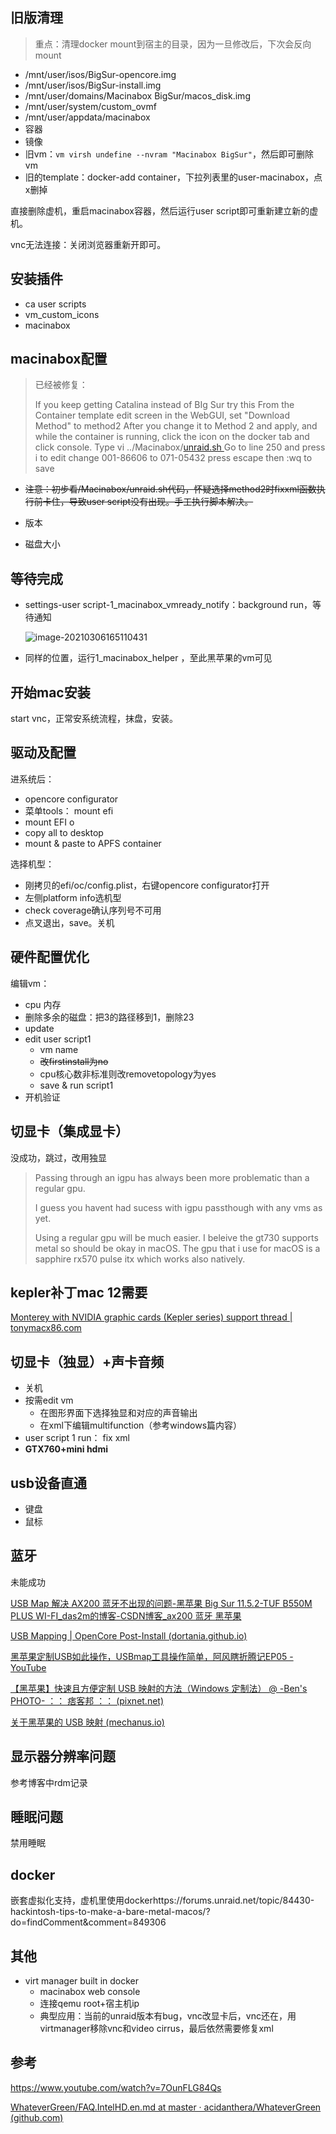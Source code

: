 ## 旧版清理

> 重点：清理docker mount到宿主的目录，因为一旦修改后，下次会反向mount

- /mnt/user/isos/BigSur-opencore.img
- /mnt/user/isos/BigSur-install.img
- /mnt/user/domains/Macinabox BigSur/macos_disk.img
- /mnt/user/system/custom_ovmf
- /mnt/user/appdata/macinabox
- 容器
- 镜像
- 旧vm：`vm virsh undefine --nvram "Macinabox BigSur"`，然后即可删除vm
- 旧的template：docker-add container，下拉列表里的user-macinabox，点x删掉

直接删除虚机，重启macinabox容器，然后运行user script即可重新建立新的虚机。

vnc无法连接：关闭浏览器重新开即可。

## 安装插件

- ca user scripts
- vm_custom_icons
- macinabox

## macinabox配置

>已经被修复：
>
>If you keep getting Catalina instead of BIg Sur try this                                                                                                                                                                                                                                                                                                                                                                   From the Container template edit screen in the WebGUI, set "Download Method" to method2  After you change it to Method 2 and apply, and while the container is running, click the icon on the docker tab and click console.  Type  vi ../Macinabox/[unraid.sh ](https://www.youtube.com/redirect?event=comments&redir_token=QUFFLUhqa1ZZb3JyV3pmNWMzNDBMVUZ3TTJJNjlxWGNZQXxBQ3Jtc0ttV2hQbzEwamdNM3BneDkzTG4xY1lqc2RhaXc2TVZIaDJzeXhMVzhBWHpwcC1rSDVlSl9qUU4zQk1QVy0zbGNYMFVGeXBmTDI3bkFUQ2xEaGw0WmJuNFl0d1FZM2NycUFaVUYyLTNLX0xMNmFsZzJBZw&q=http%3A%2F%2Funraid.sh%2F&stzid=Ugxdjh2_Rb2HSKSbmD94AaABAg)  Go to line 250 and press i to edit  change 001-86606 to 071-05432  press escape then :wq to save

- ~~注意：初步看/Macinabox/unraid.sh代码，怀疑选择method2时fixxml函数执行前卡住，导致user script没有出现。手工执行脚本解决。~~

- 版本
- 磁盘大小

## 等待完成

 - settings-user script-1_macinabox_vmready_notify：background run，等待通知

   ![image-20210306165110431](https://cdn.wubw.fun/typora/210629-101733-image-20210306165110431.png)

 -  同样的位置，运行1_macinabox_helper ，至此黑苹果的vm可见

## 开始mac安装

start vnc，正常安系统流程，抹盘，安装。

## 驱动及配置

进系统后：

- opencore configurator
- 菜单tools： mount efi
- mount EFI o
- copy all to desktop
- mount & paste to APFS container

选择机型：

- 刚拷贝的efi/oc/config.plist，右键opencore configurator打开
- 左侧platform info选机型
- check coverage确认序列号不可用
- 点叉退出，save。关机

## 硬件配置优化

编辑vm：

- cpu 内存
- 删除多余的磁盘：把3的路径移到1，删除23
- update
- edit user script1
  - vm name
  - ~~改firstinstall为no~~
  - cpu核心数非标准则改removetopology为yes
  - save  & run script1
- 开机验证

## 切显卡（集成显卡）

没成功，跳过，改用独显

> Passing through an igpu has always been more problematic than a regular gpu. 
>
> I guess you havent had sucess with igpu passthough with any vms as yet.
>
> Using a regular gpu will be much easier. I beleive the gt730 supports metal so should be okay in macOS. The gpu that i use for macOS is a sapphire rx570 pulse itx which works also natively.

## kepler补丁mac 12需要

[Monterey with NVIDIA graphic cards (Kepler series) support thread | tonymacx86.com](https://www.tonymacx86.com/threads/monterey-with-nvidia-graphic-cards-kepler-series-support-thread.316553/)

## 切显卡（独显）+声卡音频

- 关机
- 按需edit vm
  - 在图形界面下选择独显和对应的声音输出
  - 在xml下编辑multifunction（参考windows篇内容）
- user script 1 run： fix xml
- **GTX760+mini hdmi**

## usb设备直通 

- 键盘
- 鼠标

## 蓝牙

未能成功

[USB Map 解决 AX200 蓝牙不出现的问题-黑苹果 Big Sur 11.5.2-TUF B550M PLUS WI-FI_das2m的博客-CSDN博客_ax200 蓝牙 黑苹果](https://blog.csdn.net/zhangyingda/article/details/119861412)

[USB Mapping | OpenCore Post-Install (dortania.github.io)](https://dortania.github.io/OpenCore-Post-Install/usb/intel-mapping/intel.html)

[黑苹果定制USB如此操作，USBmap工具操作简单，阿风瞎折腾记EP05 - YouTube](https://www.youtube.com/watch?v=IbMQlA8278s)

[【黑苹果】快速且方便定制 USB 映射的方法（Windows 定制法） @ -Ben's PHOTO- ：： 痞客邦 ：： (pixnet.net)](https://benjenq.pixnet.net/blog/post/48066812-【黑蘋果】快速且方便定製-usb-映射的方法（w)

[关于黑苹果的 USB 映射 (mechanus.io)](https://mechanus.io/guan-yu-hei-ping-guo-de-usb-ying-she/)

## 显示器分辨率问题

参考博客中rdm记录

## 睡眠问题

禁用睡眠

## docker

嵌套虚拟化支持，虚机里使用dockerhttps://forums.unraid.net/topic/84430-hackintosh-tips-to-make-a-bare-metal-macos/?do=findComment&comment=849306

## 其他

- virt manager built in docker
  - macinabox web console
  - 连接qemu root+宿主机ip
  - 典型应用：当前的unraid版本有bug，vnc改显卡后，vnc还在，用virtmanager移除vnc和video cirrus，最后依然需要修复xml

## 参考

https://www.youtube.com/watch?v=7OunFLG84Qs

[WhateverGreen/FAQ.IntelHD.en.md at master · acidanthera/WhateverGreen (github.com)](https://github.com/acidanthera/WhateverGreen/blob/master/Manual/FAQ.IntelHD.en.md)